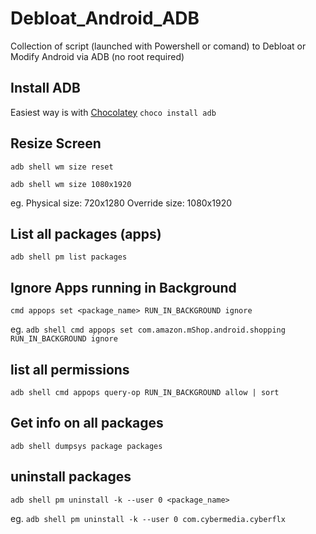 # Debloat_Android_ADB
Collection of script (launched with Powershell or comand) to Debloat or Modify Android via  ADB (no root required)

## Install ADB
Easiest way is with <a href="https://chocolatey.org/install" target="_blank">Chocolatey</a>
`choco install adb` 

## Resize Screen

`adb shell wm size reset`

`adb shell wm size 1080x1920`

eg.
Physical size: 720x1280
Override size: 1080x1920

## List all packages (apps)
`adb shell pm list packages`


## Ignore Apps running in Background

`cmd appops set <package_name> RUN_IN_BACKGROUND ignore`

eg.
`adb shell cmd appops set com.amazon.mShop.android.shopping RUN_IN_BACKGROUND ignore`

## list all permissions
`adb shell cmd appops query-op RUN_IN_BACKGROUND allow | sort`


## Get info on all packages
`adb shell dumpsys package packages`

## uninstall packages
`adb shell pm uninstall -k --user 0 <package_name>`

eg.
`adb shell pm uninstall -k --user 0 com.cybermedia.cyberflx`
